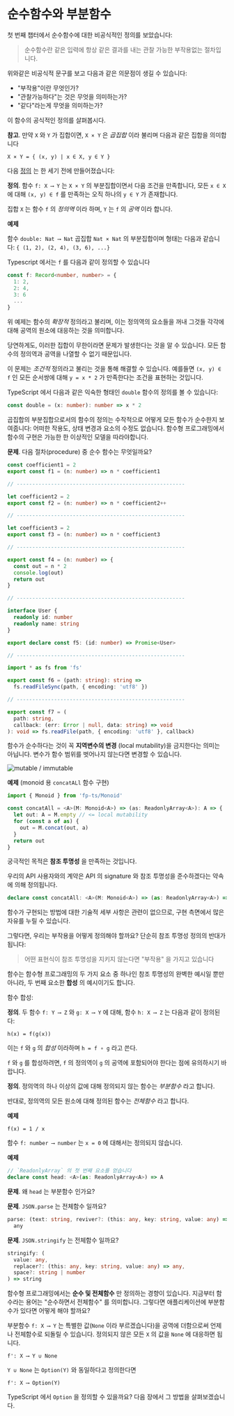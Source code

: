 # 순수함수와 부분함수

첫 번째 챕터에서 순수함수에 대한 비공식적인 정의를 보았습니다:

> 순수함수란 같은 입력에 항상 같은 결과를 내는 관찰 가능한 부작용없는 절차입니다.

위와같은 비공식적 문구를 보고 다음과 같은 의문점이 생길 수 있습니다:

- "부작용"이란 무엇인가?
- "관찰가능하다"는 것은 무엇을 의미하는가?
- "같다"라는게 무엇을 의미하는가?

이 함수의 공식적인 정의를 살펴봅시다.

**참고**. 만약 `X` 와 `Y` 가 집합이면,  `X × Y` 은 _곱집합_ 이라 불리며 다음과 같은 집합을 의미합니다

```
X × Y = { (x, y) | x ∈ X, y ∈ Y }
```

다음 [정의](https://en.wikipedia.org/wiki/History_of_the_function_concept) 는 한 세기 전에 만들어졌습니다:

**정의**. 함수 `f: X ⟶ Y` 는 `X × Y` 의 부분집합이면서 다음 조건을 만족합니다,
모든 `x ∈ X` 에 대해 `(x, y) ∈ f` 를 만족하는 오직 하나의 `y ∈ Y` 가 존재합니다. 

집합 `X` 는 함수 `f` 의 _정의역_ 이라 하며, `Y` 는 `f` 의 _공역_ 이라 합니다.

**예제**

함수 `double: Nat ⟶ Nat` 곱집합 `Nat × Nat` 의 부분집합이며 형태는 다음과 같습니다: `{ (1, 2), (2, 4), (3, 6), ...}`

Typescript 에서는 `f` 를 다음과 같이 정의할 수 있습니다

```typescript
const f: Record<number, number> = {
  1: 2,
  2: 4,
  3: 6
  ...
}
```

<!--
TODO:
Please note that the set `f` has to be described _statically_ when defining the function (meaning that the elements of that set cannot change with time for no reason).
In this way we can exclude any form of side effect and the return value is always the same.
-->

위 예제는 함수의 _확장적_ 정의라고 불리며, 이는 정의역의 요소들을 꺼내 그것들 각각에 대해 공역의 원소에 대응하는 것을 의미합니다. 

당연하게도, 이러한 집합이 무한이라면 문제가 발생한다는 것을 알 수 있습니다. 모든 함수의 정의역과 공역을 나열할 수 없기 때문입니다.

이 문제는 _조건적_ 정의라고 불리는 것을 통해 해결할 수 있습니다. 예를들면 `(x, y) ∈ f` 인 모든 순서쌍에 대해 `y = x * 2` 가 만족한다는 조건을 표현하는 것입니다.

TypeScript 에서 다음과 같은 익숙한 형태인 `double` 함수의 정의를 볼 수 있습니다:

```typescript
const double = (x: number): number => x * 2
```

곱집합의 부분집합으로서의 함수의 정의는 수작적으로 어떻게 모든 함수가 순수한지 보여줍니다: 어떠한 작용도, 상태 변경과 요소의 수정도 없습니다.
함수형 프로그래밍에서 함수의 구현은 가능한 한 이상적인 모델을 따라야합니다.

**문제**. 다음 절차(procedure) 중 순수 함수는 무엇일까요?

```typescript
const coefficient1 = 2
export const f1 = (n: number) => n * coefficient1

// ------------------------------------------------------

let coefficient2 = 2
export const f2 = (n: number) => n * coefficient2++

// ------------------------------------------------------

let coefficient3 = 2
export const f3 = (n: number) => n * coefficient3

// ------------------------------------------------------

export const f4 = (n: number) => {
  const out = n * 2
  console.log(out)
  return out
}

// ------------------------------------------------------

interface User {
  readonly id: number
  readonly name: string
}

export declare const f5: (id: number) => Promise<User>

// ------------------------------------------------------

import * as fs from 'fs'

export const f6 = (path: string): string =>
  fs.readFileSync(path, { encoding: 'utf8' })

// ------------------------------------------------------

export const f7 = (
  path: string,
  callback: (err: Error | null, data: string) => void
): void => fs.readFile(path, { encoding: 'utf8' }, callback)
```

함수가 순수하다는 것이 꼭 **지역변수의 변경** (local mutability)을 금지한다는 의미는 아닙니다. 변수가 함수 범위를 벗어나지 않는다면 변경할 수 있습니다.

![mutable / immutable](../images/mutable-immutable.jpg)

**예제** (monoid 용 `concatALl` 함수 구현)

```typescript
import { Monoid } from 'fp-ts/Monoid'

const concatAll = <A>(M: Monoid<A>) => (as: ReadonlyArray<A>): A => {
  let out: A = M.empty // <= local mutability
  for (const a of as) {
    out = M.concat(out, a)
  }
  return out
}
```

궁극적인 목적은 **참조 투명성** 을 만족하는 것입니다.

우리의 API 사용자와의 계약은 API 의 signature 와 참조 투명성을 준수하겠다는 약속에 의해 정의됩니다.

```typescript
declare const concatAll: <A>(M: Monoid<A>) => (as: ReadonlyArray<A>) => A
```

함수가 구현되는 방법에 대한 기술적 세부 사항은 관련이 없으므로, 구현 측면에서 많은 자유를 누릴 수 있습니다.

그렇다면, 우리는 부작용을 어떻게 정의해야 할까요? 단순히 참조 투명성 정의의 반대가 됩니다:

> 어떤 표현식이 참조 투명성을 지키지 않는다면 "부작용" 을 가지고 있습니다

함수는 함수형 프로그래밍의 두 가지 요소 중 하나인 참조 투명성의 완벽한 예시일 뿐만 아니라, 두 번째 요소한 **합성** 의 예시이기도 합니다.

함수 합성:

**정의**. 두 함수 `f: Y ⟶ Z` 와 `g: X ⟶ Y` 에 대해, 함수 `h: X ⟶ Z` 는 다음과 같이 정의된다:

```
h(x) = f(g(x))
```

이는 `f` 와 `g` 의 _합성_ 이라하며 `h = f ∘ g` 라고 쓴다.

`f` 와 `g` 를 합성하려면, `f` 의 정의역이 `g` 의 공역에 포함되어야 한다는 점에 유의하시기 바랍니다.

**정의**. 정의역의 하나 이상의 값에 대해 정의되지 않는 함수는 _부분함수_ 라고 합니다.

반대로, 정의역의 모든 원소에 대해 정의된 함수는 _전체함수_ 라고 합니다.

**예제**

```
f(x) = 1 / x
```

함수 `f: number ⟶ number` 는 `x = 0` 에 대해서는 정의되지 않습니다.

**예제**

```typescript
// `ReadonlyArray` 의 첫 번째 요소를 얻습니다
declare const head: <A>(as: ReadonlyArray<A>) => A
```

**문제**. 왜 `head` 는 부분함수 인가요?

**문제**. `JSON.parse` 는 전체함수 일까요?

```typescript
parse: (text: string, reviver?: (this: any, key: string, value: any) => any) =>
  any
```

**문제**. `JSON.stringify` 는 전체함수 일까요?

```typescript
stringify: (
  value: any,
  replacer?: (this: any, key: string, value: any) => any,
  space?: string | number
) => string
```

함수형 프로그래밍에서는 **순수 및 전체함수** 만 정의하는 경향이 있습니다. 지금부터 함수라는 용어는 "순수하면서 전체함수" 를 의미합니다. 그렇다면 애플리케이션에 부분함수가 있다면 어떻게 해야 할까요?

부분함수 `f: X ⟶ Y` 는 특별한 값(`None` 이라 부르겠습니다)을 공역에 더함으로써 언제나 전체함수로 되돌릴 수 있습니다.
정의되지 않은 모든 `X` 의 값을 `None` 에 대응하면 됩니다.

```
f': X ⟶ Y ∪ None
```

`Y ∪ None` 는 `Option(Y)` 와 동일하다고 정의한다면

```
f': X ⟶ Option(Y)
```

TypeScript 에서 `Option` 을 정의할 수 있을까요? 다음 장에서 그 방법을 살펴보겠습니다.
